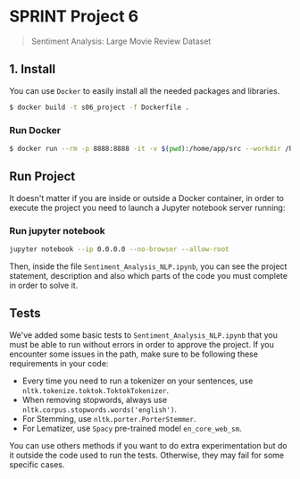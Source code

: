 # SPRINT Project 6

> Sentiment Analysis: Large Movie Review Dataset

## 1. Install

You can use `Docker` to easily install all the needed packages and libraries. 

```bash
$ docker build -t s06_project -f Dockerfile .
```

### Run Docker

```bash
$ docker run --rm -p 8888:8888 -it -v $(pwd):/home/app/src --workdir /home/app/src s06_project bash
```
## Run Project

It doesn't matter if you are inside or outside a Docker container, in order to execute the project you need to launch a Jupyter notebook server running:

### Run jupyter notebook
```bash
jupyter notebook --ip 0.0.0.0 --no-browser --allow-root
```

Then, inside the file `Sentiment_Analysis_NLP.ipynb`, you can see the project statement, description and also which parts of the code you must complete in order to solve it.

## Tests

We've added some basic tests to `Sentiment_Analysis_NLP.ipynb` that you must be able to run without errors in order to approve the project. If you encounter some issues in the path, make sure to be following these requirements in your code:

- Every time you need to run a tokenizer on your sentences, use `nltk.tokenize.toktok.ToktokTokenizer`.
- When removing stopwords, always use `nltk.corpus.stopwords.words('english')`.
- For Stemming, use `nltk.porter.PorterStemmer`.
- For Lematizer, use `Spacy` pre-trained model `en_core_web_sm`.

You can use others methods if you want to do extra experimentation but do it outside the code used to run the tests. Otherwise, they may fail for some specific cases.